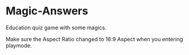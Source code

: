 # Magic-Answers
Education quiz game with some magics.


Make sure the Aspect Ratio changed to 16:9 Aspect when you entering playmode.
